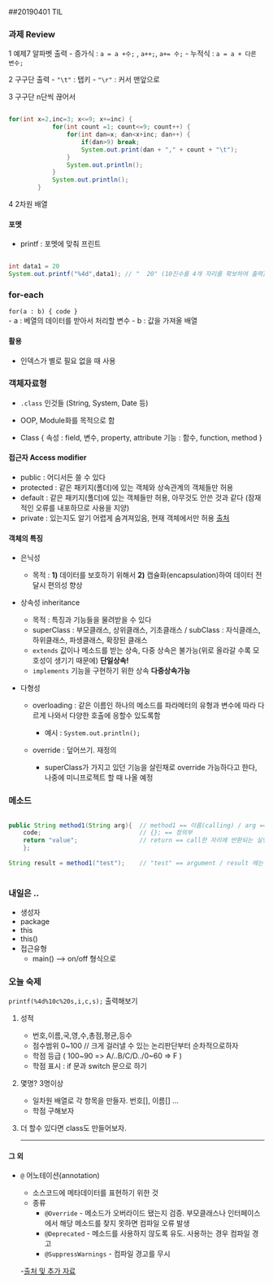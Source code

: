 ##20190401 TIL

### 과제 Review

1 예제7 알파벳 출력
	- 증가식 : `a = a +수;` , `a++;`, `a+= 수;`
	- 누적식 : `a = a + 다른 변수;`
	
	
	
2 구구단 출력 
	- `"\t"` : 탭키
	- `"\r"` : 커서 맨앞으로
	
	
3 구구단 n단씩 끊어서

```Java

for(int x=2,inc=3; x<=9; x+=inc) {
			for(int count =1; count<=9; count++) {
				for(int dan=x; dan<x+inc; dan++) {
					if(dan>9) break;
					System.out.print(dan + "," + count + "\t");	
				}
				System.out.println();
			}
			System.out.println();
		}

```

4 2차원 배열

#### 포멧

- printf : 포멧에 맞춰 프린트

```Java

int data1 = 20
System.out.printf("%4d",data1); // "  20" (10진수를 4개 자리를 확보하여 출력)

```



### for-each

`for(a : b) { code }`  
	- a : 베열의 데이터를 받아서 처리할 변수 
	- b : 값을 가져올 배열 

#### 활용

- 인덱스가 별로 필요 없을 때 사용



### 객체자료형

- `.class` 인것들 (String, System, Date 등)

- OOP, Module화를 목적으로 함

- Class { 
	속성 : field, 변수, property, attribute
	기능 : 함수, function, method 
	}
	
#### 접근자 Access modifier 

- public : 어디서든 쓸 수 있다
- protected : 같은 패키지(폴더)에 있는 객체와 상속관계의 객체들만 허용
- default : 같은 패키지(폴더)에 있는 객체들만 허용, 아무것도 안쓴 것과 같다 (잠재적인 오류를 내포하므로 사용을 지양)
- private : 있는지도 알기 어렵게 숨겨져있음, 현재 객체에서만 허용 
[출처](https://gyrfalcon.tistory.com/entry/JAVA-%EC%A0%91%EA%B7%BC-%EC%A0%9C%ED%95%9C%EC%9E%90)


#### 객체의 특징

- 은닉성  
	- 목적 : __1)__ 데이터를 보호하기 위해서 __2)__ 캡슐화(encapsulation)하여 데이터 전달시 편의성 향상

- 상속성 inheritance
	- 목적 : 특징과 기능들을 물려받을 수 있다
	- superClass : 부모클래스, 상위클래스, 기초클래스 / subClass : 자식클래스, 하위클래스, 파생클래스, 확장된 클래스
	- `extends` 값이나 메소드를 받는 상속, 다중 상속은 불가능(위로 올라갈 수록 모호성이 생기기 때문에) __단일상속!__
	- `implements` 기능을 구현하기 위한 상속 __다중상속가능__
	
- 다형성
	- overloading : 같은 이름인 하나의 메소드를 파라메터의 유형과 변수에 따라 다르게 나와서 다양한 호출에 응할수 있도록함
		- 예시 : `System.out.println();`
	
	- override : 덮어쓰기. 재정의
		+ superClass가 가지고 있던 기능을 살린채로 override 가능하다고 한다, 나중에 미니프로젝트 할 때 나올 예정 
	
	
	

	
	
### 메소드

```java

public String method1(String arg){	// method1 == 이름(calling) / arg == parameter 
	code;							// {}; == 정의부
	return "value";					// return == call한 자리에 반환되는 실행 결과
	};
	
String result = method1("test");	// "test" == argument / result 에는 return 값인 "value"가 대입된다.
	
```



### 내일은 .. 
- 생성자
- package
- this
- this()
- 접근유형 
	- main() --> on/off 형식으로

### 오늘 숙제

`printf(%4d%10c%20s,i,c,s);` 출력해보기

1. 성적
	- 번호,이름,국,영,수,총점,평균,등수
	- 점수범위 0~100 // 크게 걸러낼 수 있는 논리판단부터 순차적으로하자
	- 학점 등급 ( 100~90 => A/..B/C/D../0~60 => F )
	- 학점 표시 : if 문과 switch 문으로 하기

2. 몇명? 3명이상
	- 일차원 배열로 각 항목을 만들자. 번호[], 이름[] ...
	- 학점 구해보자
	
3. 더 할수 있다면 class도 만들어보자.

	---
#### 그 외
- `@` 어노테이션(annotation)
	- 소스코드에 메타데이터를 표현하기 위한 것
	- 종류
		- `@Override` - 메소드가 오버라이드 됐는지 검증. 부모클래스나 인터페이스에서 해당 메소드를 찾지 못하면 컴파일 오류 발생
		- `@Deprecated` - 메소드를 사용하지 않도록 유도. 사용하는 경우 컴파일 경고
		- `@SuppressWarnings` - 컴파일 경고를 무시
	
	-[출처 및 추가 자료](https://jdm.kr/blog/216)